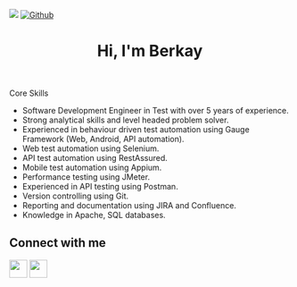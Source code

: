 ![](https://visitor-badge.laobi.icu/badge?page_id=berkaypab.berkaypab)  [![Github](https://img.shields.io/github/followers/berkaypab?label=Follow&style=social)](https://github.com/berkaypab)

<h1 align="center">Hi, I'm Berkay</h1>

<br/>



Core Skills
* Software Development Engineer in Test with over 5 years of experience.<br/>
* Strong analytical skills and level headed problem solver.
* Experienced in behaviour driven test automation using Gauge Framework (Web, Android, API automation).
* Web test automation using Selenium.
* API test automation using RestAssured.
* Mobile test automation using Appium.
* Performance testing using JMeter.
* Experienced in API testing using Postman.
* Version controlling using Git.
* Reporting and documentation using JIRA and Confluence.
* Knowledge in Apache, SQL databases.

<h2> Connect with me </h2>
<a href = 'https://www.linkedin.com/in/berkaypb/'> <img width = '32px' align= 'center' src="https://raw.githubusercontent.com/rahulbanerjee26/githubAboutMeGenerator/main/icons/linked-in-alt.svg"/></a>   
<a href = 'https://www.github.com/berkaypab'> <img width = '32px' align= 'center' src="https://raw.githubusercontent.com/rahulbanerjee26/githubAboutMeGenerator/main/icons/github.svg"/></a>
  
<br>

